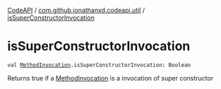 [CodeAPI](../index.md) / [com.github.jonathanxd.codeapi.util](index.md) / [isSuperConstructorInvocation](.)

# isSuperConstructorInvocation

`val `[`MethodInvocation`](../com.github.jonathanxd.codeapi.base/-method-invocation/index.md)`.isSuperConstructorInvocation: Boolean`

Returns true if a [MethodInvocation](../com.github.jonathanxd.codeapi.base/-method-invocation/index.md) is a invocation of super constructor

